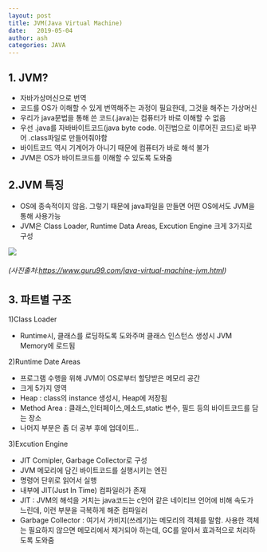 ```yaml
---
layout: post
title: JVM(Java Virtual Machine)
date:   2019-05-04
author: ash
categories: JAVA
---
```


## 1. JVM?

- 자바가상머신으로 번역
- 코드를 OS가 이해할 수 있게 번역해주는 과정이 필요한데, 그것을 해주는 가상머신
- 우리가 java문법을 통해 쓴 코드(.java)는 컴퓨터가 바로 이해할 수 없음
- 우선 .java를 자바바이트코드(java byte code. 이진법으로 이루어진 코드)로 바꾸어 .class파일로 만들어줘야함
- 바이트코드 역시 기계어가 아니기 때문에 컴퓨터가 바로 해석 불가
- JVM은 OS가 바이트코드를 이해할 수 있도록 도와줌

## 2.JVM 특징

- OS에 종속적이지 않음. 그렇기 때문에 java파일을 만들면 어떤 OS에서도 JVM을 통해 사용가능
- JVM은 Class Loader, Runtime Data Areas, Excution Engine 크게 3가지로 구성

![](https://www.guru99.com/images/1/2.png)
###### (사진출처:https://www.guru99.com/java-virtual-machine-jvm.html)

## 3. 파트별 구조


1)Class Loader

- Runtime시, 클래스를 로딩하도록 도와주며 클래스 인스턴스 생성시 JVM Memory에 로드됨

2)Runtime Date Areas

- 프로그램 수행을 위해 JVM이 OS로부터 할당받은 메모리 공간
- 크게 5가지 영역
- Heap : class의 instance 생성시, Heap에 저장됨
- Method Area : 클래스,인터페이스,메소드,static 변수, 필드 등의 바이트코드를 담는 장소
- 나머지 부분은 좀 더 공부 후에 업데이트..

3)Excution Engine

- JIT Comipler, Garbage Collector로 구성
- JVM 메모리에 담긴 바이트코드를 실행시키는 엔진
- 명령어 단위로 읽어서 실행
- 내부에 JIT(Just In Time) 컴파일러가 존재
- JIT : JVM의 해석을 거치는 java코드는 c언어 같은 네이티브 언어에 비해 속도가 느린데, 이런 부분을 극복하게 해준 컴파일러
- Garbage Collector : 여기서 가비지(쓰레기)는 메모리의 객체를 말함. 사용한 객체는 필요하지 않으면 메모리에서 제거되야 하는데, GC를 알아서 효과적으로 처리하도록 도와줌


